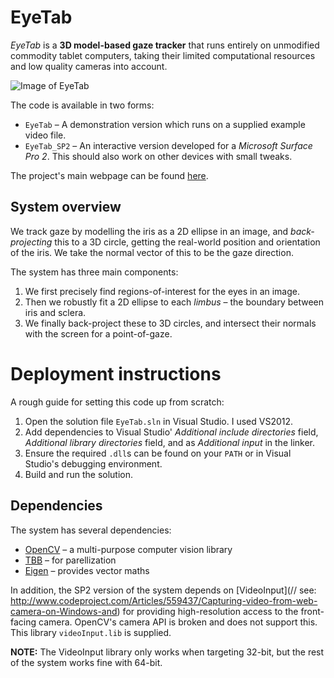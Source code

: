 # EyeTab

_EyeTab_ is a __3D model-based gaze tracker__ that runs entirely on unmodified commodity tablet computers, taking their limited computational resources and low quality cameras into account.

![Image of EyeTab](https://raw.githubusercontent.com/errollw/EyeTab/master/EyeTab.jpg "Image of EyeTab")

The code is available in two forms:

* `EyeTab` &ndash; A demonstration version which runs on a supplied example video file.
* `EyeTab_SP2` &ndash; An interactive version developed for a _Microsoft Surface Pro 2_. This should also work on other devices with small tweaks.

The project's main webpage can be found [here](http://www.cl.cam.ac.uk/research/rainbow/projects/eyetab/).

## System overview

We track gaze by modelling the iris as a 2D ellipse in an image, and _back-projecting_ this to a 3D circle, getting the real-world position and orientation of the iris. We take the normal vector of this to be the gaze direction.

The system has three main components:

1. We first precisely find regions-of-interest for the eyes in an image.
2. Then we robustly fit a 2D ellipse to each _limbus_ &ndash; the boundary between iris and sclera.
3. We finally back-project these to 3D circles, and intersect their normals with the screen for a point-of-gaze.

# Deployment instructions

A rough guide for setting this code up from scratch:

1. Open the solution file `EyeTab.sln` in Visual Studio. I used VS2012.
2. Add dependencies to Visual Studio' _Additional include directories_ field, _Additional library directories_ field, and as _Additional input_ in the linker.
3. Ensure the required `.dll`s can be found on your `PATH` or in Visual Studio's debugging environment.
4. Build and run the solution.

## Dependencies

The system has several dependencies:

* [OpenCV](http://opencv.org/) &ndash; a multi-purpose computer vision library
* [TBB](https://www.threadingbuildingblocks.org/) &ndash; for parellization
* [Eigen](http://eigen.tuxfamily.org/index.php?title=Main_Page) &ndash; provides vector maths

In addition, the SP2 version of the system depends on [VideoInput](// see: http://www.codeproject.com/Articles/559437/Capturing-video-from-web-camera-on-Windows-and) for providing high-resolution access to the front-facing camera. OpenCV's camera API is broken and does not support this. This library `videoInput.lib` is supplied.

__NOTE:__ The VideoInput library only works when targeting 32-bit, but the rest of the system works fine with 64-bit.
